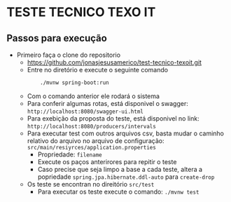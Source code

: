# TESTE TECNICO TEXO IT

## Passos para execução

* Primeiro faça o clone do repositorio
  * https://github.com/jonasjesusamerico/test-tecnico-texoit.git
  * Entre no diretório e execute o seguinte comando
    ```bash
        ./mvnw spring-boot:run
    ```
  * Com o comando anterior ele rodará o sistema
  * Para conferir algumas rotas, está disponivel o swagger: ``` http://localhost:8080/swagger-ui.html ```
  * Para exebição da proposta do teste, está disponivel no link: ``` http://localhost:8080/producers/intervals ```
  * Para executar test com outros arquivos csv, basta mudar o caminho relativo do arquivo no arquivo de configuração: ```src/main/resiyrces/application.properties```
    * Propriedade: ```filename```
    * Execute os paços anterirores para repitir o teste
    * Caso precise que seja limpo a base a cada teste, altera a popriedade ```spring.jpa.hibernate.ddl-auto``` para ```create-drop```
  * Os teste se encontran no direitório ```src/test```
    * Para executar os teste execute o comando: ```./mvnw test```